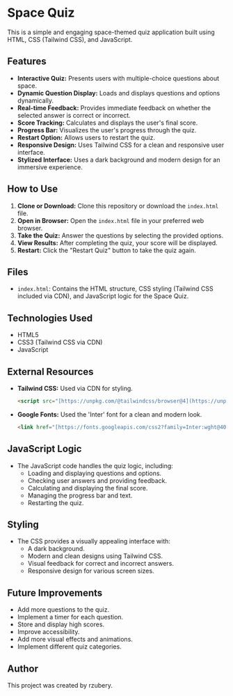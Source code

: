 # Space Quiz

This is a simple and engaging space-themed quiz application built using HTML, CSS (Tailwind CSS), and JavaScript.

## Features

-   **Interactive Quiz:** Presents users with multiple-choice questions about space.
-   **Dynamic Question Display:** Loads and displays questions and options dynamically.
-   **Real-time Feedback:** Provides immediate feedback on whether the selected answer is correct or incorrect.
-   **Score Tracking:** Calculates and displays the user's final score.
-   **Progress Bar:** Visualizes the user's progress through the quiz.
-   **Restart Option:** Allows users to restart the quiz.
-   **Responsive Design:** Uses Tailwind CSS for a clean and responsive user interface.
-   **Stylized Interface:** Uses a dark background and modern design for an immersive experience.

## How to Use

1.  **Clone or Download:** Clone this repository or download the `index.html` file.
2.  **Open in Browser:** Open the `index.html` file in your preferred web browser.
3.  **Take the Quiz:** Answer the questions by selecting the provided options.
4.  **View Results:** After completing the quiz, your score will be displayed.
5.  **Restart:** Click the "Restart Quiz" button to take the quiz again.

## Files

-   `index.html`: Contains the HTML structure, CSS styling (Tailwind CSS included via CDN), and JavaScript logic for the Space Quiz.

## Technologies Used

-   HTML5
-   CSS3 (Tailwind CSS via CDN)
-   JavaScript

## External Resources

-   **Tailwind CSS:** Used via CDN for styling.
    ```html
    <script src="[https://unpkg.com/@tailwindcss/browser@4](https://unpkg.com/@tailwindcss/browser@4)"></script>
    ```
-   **Google Fonts:** Used the 'Inter' font for a clean and modern look.
    ```html
    <link href="[https://fonts.googleapis.com/css2?family=Inter:wght@400;500;600;700&display=swap](https://fonts.googleapis.com/css2?family=Inter:wght@400;500;600;700&display=swap)" rel="stylesheet">
    ```

## JavaScript Logic

-   The JavaScript code handles the quiz logic, including:
    -   Loading and displaying questions and options.
    -   Checking user answers and providing feedback.
    -   Calculating and displaying the final score.
    -   Managing the progress bar and text.
    -   Restarting the quiz.

## Styling

-   The CSS provides a visually appealing interface with:
    -   A dark background.
    -   Modern and clean designs using Tailwind CSS.
    -   Visual feedback for correct and incorrect answers.
    -   Responsive design for various screen sizes.

## Future Improvements

-   Add more questions to the quiz.
-   Implement a timer for each question.
-   Store and display high scores.
-   Improve accessibility.
-   Add more visual effects and animations.
-   Implement different quiz categories.

## Author

This project was created by rzubery.
